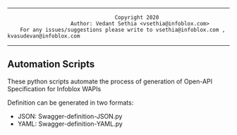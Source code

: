 -----------
                            	      Copyright 2020                                            
                      	Author: Vedant Sethia <vsethia@infoblox.com>                         
  		For any issues/suggestions please write to vsethia@infoblox.com , kvasudevan@infoblox.com           

-----------


## Automation Scripts
These python scripts automate the process of generation of Open-API Specification for Infoblox WAPIs

Definition can be generated in two formats:

- JSON: Swagger-definition-JSON.py
- YAML: Swagger-definition-YAML.py
